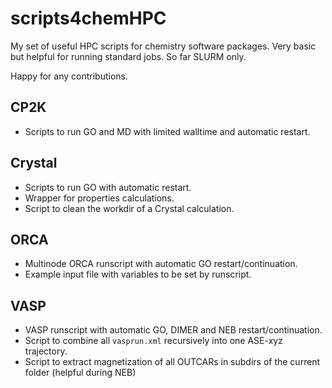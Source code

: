 # scripts4chemHPC
My set of useful HPC scripts for chemistry software packages. Very basic but helpful for running standard jobs. So far SLURM only.

Happy for any contributions.

## CP2K

* Scripts to run GO and MD with limited walltime and automatic restart.

## Crystal

* Scripts to run GO with automatic restart.
* Wrapper for properties calculations.
* Script to clean the workdir of a Crystal calculation.

## ORCA

* Multinode ORCA runscript with automatic GO restart/continuation.
* Example input file with variables to be set by runscript.

## VASP

* VASP runscript with automatic GO, DIMER and NEB restart/continuation.
* Script to combine all `vasprun.xml` recursively into one ASE-xyz trajectory.
* Script to extract magnetization of all OUTCARs in subdirs of the current folder (helpful during NEB)
